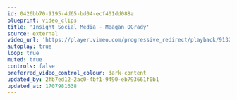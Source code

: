 ```yaml
---
id: 0426bb70-9195-4d65-bd04-ecf401dd088a
blueprint: video_clips
title: 'Insight Social Media - Meagan OGrady'
source: external
video_url: 'https://player.vimeo.com/progressive_redirect/playback/913212624/rendition/1080p/file.mp4?loc=external&log_user=0&signature=14982e874ef7c631aea92ee7d4c27a8824498fb3c5a7f28966ccd85d7829b327'
autoplay: true
loop: true
muted: true
controls: false
preferred_video_control_colour: dark-content
updated_by: 2fb7ed12-2ac0-4bf1-9490-eb793661f0b1
updated_at: 1707981638
---
```

